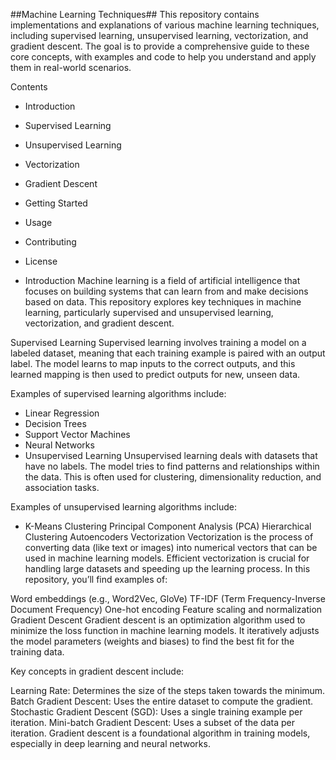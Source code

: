 ##Machine Learning Techniques##
This repository contains implementations and explanations of various machine learning techniques, including supervised learning, unsupervised learning, vectorization, and gradient descent. The goal is to provide a comprehensive guide to these core concepts, with examples and code to help you understand and apply them in real-world scenarios.

Contents
- Introduction
- Supervised Learning
- Unsupervised Learning
- Vectorization
- Gradient Descent
- Getting Started
- Usage
- Contributing
- License


- Introduction
Machine learning is a field of artificial intelligence that focuses on building systems that can learn from and make decisions based on data. This repository explores key techniques in machine learning, particularly supervised and unsupervised learning, vectorization, and gradient descent.

Supervised Learning
Supervised learning involves training a model on a labeled dataset, meaning that each training example is paired with an output label. The model learns to map inputs to the correct outputs, and this learned mapping is then used to predict outputs for new, unseen data.

Examples of supervised learning algorithms include:

- Linear Regression
- Decision Trees
- Support Vector Machines
- Neural Networks
- Unsupervised Learning
Unsupervised learning deals with datasets that have no labels. The model tries to find patterns and relationships within the data. This is often used for clustering, dimensionality reduction, and association tasks.

Examples of unsupervised learning algorithms include:

- K-Means Clustering
Principal Component Analysis (PCA)
Hierarchical Clustering
Autoencoders
Vectorization
Vectorization is the process of converting data (like text or images) into numerical vectors that can be used in machine learning models. Efficient vectorization is crucial for handling large datasets and speeding up the learning process. In this repository, you’ll find examples of:

Word embeddings (e.g., Word2Vec, GloVe)
TF-IDF (Term Frequency-Inverse Document Frequency)
One-hot encoding
Feature scaling and normalization
Gradient Descent
Gradient descent is an optimization algorithm used to minimize the loss function in machine learning models. It iteratively adjusts the model parameters (weights and biases) to find the best fit for the training data.

Key concepts in gradient descent include:

Learning Rate: Determines the size of the steps taken towards the minimum.
Batch Gradient Descent: Uses the entire dataset to compute the gradient.
Stochastic Gradient Descent (SGD): Uses a single training example per iteration.
Mini-batch Gradient Descent: Uses a subset of the data per iteration.
Gradient descent is a foundational algorithm in training models, especially in deep learning and neural networks.
